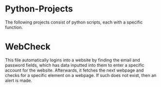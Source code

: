 # Python-Projects
The following projects consist of python scripts, each with a specific function.
# WebCheck
This file automatically logins into a website by finding the email and password fields, which has data inputted into them to enter a specific account for the website. Afterwards, it fetches the next webpage and checks for a specific element on a webpage. If such does not exist, then an alert is made. 
